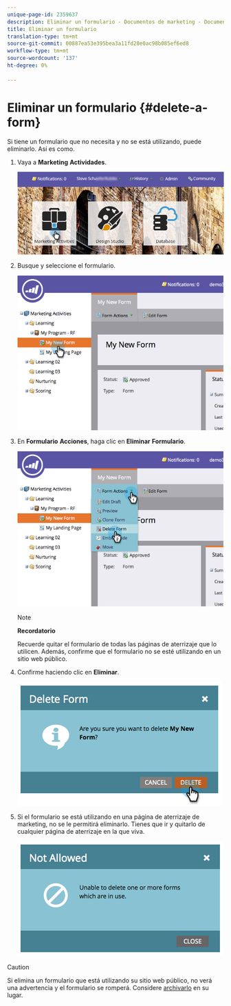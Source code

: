 ```yaml
---
unique-page-id: 2359637
description: Eliminar un formulario - Documentos de marketing - Documentación del producto
title: Eliminar un formulario
translation-type: tm+mt
source-git-commit: 00887ea53e395bea3a11fd28e0ac98b085ef6ed8
workflow-type: tm+mt
source-wordcount: '137'
ht-degree: 0%

---
```



# Eliminar un formulario {#delete-a-form}

Si tiene un formulario que no necesita y no se está utilizando, puede eliminarlo. Así es como.

1. Vaya a **Marketing** **Actividades**.

   ![](assets/login-marketing-activities-3.png)

1. Busque y seleccione el formulario.

   ![](assets/image2014-9-15-12-3a1-3a18.png)

1. En **Formulario** **Acciones**, haga clic en **Eliminar** **Formulario**.

   ![](assets/image2014-9-15-12-3a1-3a27.png)

   >[!NOTE]
   >
   >**Recordatorio**
   >
   >
   >Recuerde quitar el formulario de todas las páginas de aterrizaje que lo utilicen. Además, confirme que el formulario no se esté utilizando en un sitio web público.

1. Confirme haciendo clic en **Eliminar**.

   ![](assets/image2014-9-15-12-3a1-3a37.png)

1. Si el formulario se está utilizando en una página de aterrizaje de marketing, no se le permitirá eliminarlo. Tienes que ir y quitarlo de cualquier página de aterrizaje en la que viva.

   ![](assets/image2014-9-15-12-3a1-3a44.png)

>[!CAUTION]
>
>Si elimina un formulario que está utilizando su sitio web público, no verá una advertencia y el formulario se romperá. Considere [archivarlo](../../../../product-docs/email-marketing/drip-nurturing/using-stream-content/archive-and-unarchive-stream-content.md) en su lugar.

